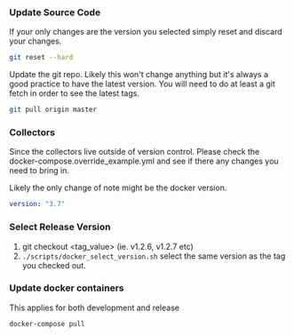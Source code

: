 ### Update Source Code

If your only changes are the version you selected simply reset and discard your changes.

```sh
git reset --hard
```

Update the git repo. Likely this won't change anything but it's always a good practice to have the latest version. You will need to do at least a git fetch in order to see the latest tags.

```sh
git pull origin master
```

### Collectors

Since the collectors live outside of version control. Please check the docker-compose.override_example.yml and see if there any changes you need to bring in.

Likely the only change of note might be the docker version.

```yaml
version: "3.7"
```

### Select Release Version

1. git checkout <tag_value> (ie. v1.2.6, v1.2.7 etc)
2. `./scripts/docker_select_version.sh` select the same version as the tag you checked out.

### Update docker containers

This applies for both development and release

```
docker-compose pull
```
